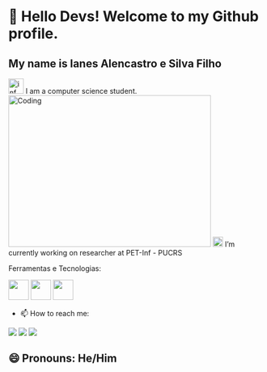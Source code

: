 # 👋 Hello Devs! Welcome to my Github profile.
## My name is Ianes Alencastro e Silva Filho 
<img src="https://github.com/ianesfilho/ianesfilho/assets/116043505/9c4cd7d9-70e3-4973-b33b-1cfc86cedb02" alt="inf" width="30" height="30">
I am a computer science student.
<img src="https://media1.tenor.com/m/cX92mi1p-NYAAAAd/coding-anime.gif" alt="Coding" width="400" height="300">



<img src="https://github.com/ianesfilho/ianesfilho/assets/116043505/54364f23-4448-43b3-8e4d-dea91982cac3" alt="inf" width="20" height="20">
 I’m currently working on researcher at PET-Inf - PUCRS

Ferramentas e Tecnologias:

<img loading="lazy" src="https://cdn.jsdelivr.net/gh/devicons/devicon@latest/icons/html5/html5-original.svg" width="40" height="40" /> <img loading="lazy" src="https://cdn.jsdelivr.net/gh/devicons/devicon@latest/icons/javascript/javascript-original.svg" width="40" height="40" /> <img loading="lazy" src="https://cdn.jsdelivr.net/gh/devicons/devicon@latest/icons/java/java-original.svg" width="40" height="40" />
            
- 📫 How to reach me:
  
<a href="https://instagram.com/ianesfilho" target="_blank"><img loading="lazy" src="https://img.shields.io/badge/-Instagram-%23E4405F?style=for-the-badge&logo=instagram&logoColor=white" target="_blank"></a>
<a href = "ianesfilho@gmail.com"><img loading="lazy" src="https://img.shields.io/badge/Gmail-D14836?style=for-the-badge&logo=gmail&logoColor=white" target="_blank"></a>
<a href="https://www.linkedin.com/in/seu-usuário-linkedln-aqui](https://www.linkedin.com/in/ianes-alencastro-e-silva-filho-21561821a/" target="_blank"><img loading="lazy" src="https://img.shields.io/badge/-LinkedIn-%230077B5?style=for-the-badge&logo=linkedin&logoColor=white" target="_blank"></a>
          
## 😄 Pronouns: He/Him

